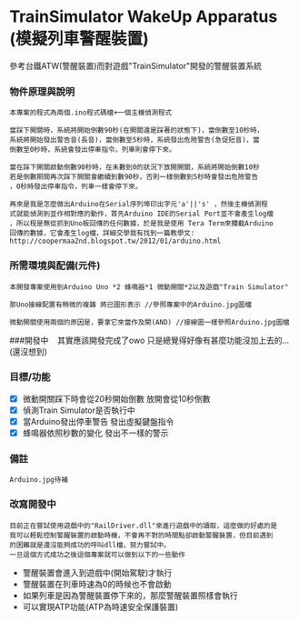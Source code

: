 TrainSimulator WakeUp Apparatus (模擬列車警醒裝置)
====================================
參考台鐵ATW(警醒裝置)而對遊戲"TrainSimulator"開發的警醒裝置系統

### 物件原理與說明
    本專案的程式為兩個.ino程式碼檔+一個主機偵測程式

    當踩下開關時，系統將開始倒數90秒(在開關還是踩著的狀態下)，當倒數至10秒時，
    系統將開始發出警告音(長音)，當倒數至5秒時，系統發出危險警告(急促短音)，當
    倒數至0秒時，系統會發出停車指令，列車則會停下來。

    當在踩下開關啟動倒數90秒時，在未數到0的狀況下放開開關，系統將開始倒數10秒
    若是倒數期間再次踩下開關會繼續到數90秒，否則一樣倒數到5秒時會發出危險警告
    ，0秒時發出停車指令，列車一樣會停下來。

    再來是我是怎麼做出Arduino在Serial序列埠印出字元'a'||'s' ，然後主機偵測程
    式就能偵測到並作相對應的動作，首先Arduino IDE的Serial Port並不會產生log檔
    ，所以程是無從抓到Uno板回傳的任何數據，於是我是使用 Tera Term來攔截Arduino
    回傳的數據，它會產生log檔，詳細交學我有找到一篇教學文:
    http://coopermaa2nd.blogspot.tw/2012/01/arduino.html

### 所需環境與配備(元件)
    本開發專案使用到Arduino Uno *2 蜂鳴器*1 微動開關*2以及遊戲"Train Simulator"

    那Uno接線配置有稍微的複雜 將已圖形表示 //參照專案中的Arduino.jpg圖檔

    微動開關使用兩個的原因是，要拿它來當作及閘(AND) //接線圖一樣參照Arduino.jpg圖檔

###開發中
    其實應該開發完成了owo 只是總覺得好像有甚麼功能沒加上去的...(還沒想到)
    
### 目標/功能

- [x] 微動開關踩下時會從20秒開始倒數 放開會從10秒倒數
- [x] 偵測Train Simulator是否執行中 
- [x] 當Arduino發出停車警告 發出虛擬鍵盤指令
- [x] 蜂鳴器依照秒數的變化 發出不一樣的警示

### 備註 
    Arduino.jpg待補

### 改寫開發中
    目前正在嘗試使用遊戲中的"RailDriver.dll"來進行遊戲中的讀取，這麼做的好處的是
    我可以輕鬆控制警醒裝置的啟動時機，不會再不對的時間點卻啟動警醒裝置，但目前遇到
    的困難就是還沒能夠成功的呼叫dll檔，努力嘗試中。
    一旦這個方式成功之後這個專案就可以做到以下的一些動作
-   警醒裝置會進入到遊戲中(開始駕駛)才執行
-   警醒裝置在列車時速為0的時候也不會啟動
-   如果列車是因為警醒裝置停下來的，那麼警醒裝置照樣會執行
-   可以實現ATP功能(ATP為時速安全保護裝置)